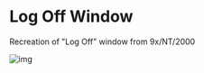 # Log Off Window
Recreation of "Log Off" window from 9x/NT/2000

![img](https://i.imgur.com/P58Ysfx.png)
